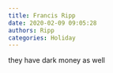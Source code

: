 ```yaml
---
title: Francis Ripp
date: 2020-02-09 09:05:28
authors: Ripp
categories: Holiday
---
```


 they have dark money as well